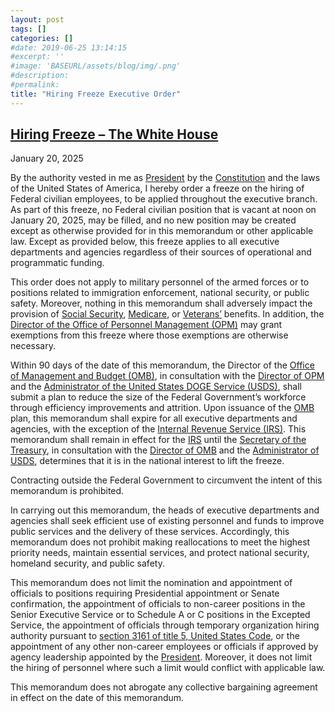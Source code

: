 ```yaml
---
layout: post
tags: []
categories: []
#date: 2019-06-25 13:14:15
#excerpt: ''
#image: 'BASEURL/assets/blog/img/.png'
#description:
#permalink:
title: "Hiring Freeze Executive Order"
---
```



## [Hiring Freeze – The White House](https://www.whitehouse.gov/presidential-actions/2025/01/hiring-freeze/)

January 20, 2025

By the authority vested in me as [President]() by the [Constitution]() and the laws of the United States of America, I hereby order a freeze on the hiring of Federal civilian employees, to be applied throughout the executive branch.  As part of this freeze, no Federal civilian position that is vacant at noon on January 20, 2025, may be filled, and no new position may be created except as otherwise provided for in this memorandum or other applicable law.  Except as provided below, this freeze applies to all executive departments and agencies regardless of their sources of operational and programmatic funding.

This order does not apply to military personnel of the armed forces or to positions related to immigration enforcement, national security, or public safety.  Moreover, nothing in this memorandum shall adversely impact the provision of [Social Security](), [Medicare](), or [Veterans’]() benefits.  In addition, the [Director of the Office of Personnel Management (OPM)]() may grant exemptions from this freeze where those exemptions are otherwise necessary.

Within 90 days of the date of this memorandum, the Director of the [Office of Management and Budget (OMB)](), in consultation with the [Director of OPM]() and the [Administrator of the United States DOGE Service (USDS)](), shall submit a plan to reduce the size of the Federal Government’s workforce through efficiency improvements and attrition.  Upon issuance of the [OMB]() plan, this memorandum shall expire for all executive departments and agencies, with the exception of the [Internal Revenue Service (IRS)]().  This memorandum shall remain in effect for the [IRS]() until the [Secretary of the Treasury](), in consultation with the [Director of OMB]() and the [Administrator of USDS](), determines that it is in the national interest to lift the freeze.

Contracting outside the Federal Government to circumvent the intent of this memorandum is prohibited.

In carrying out this memorandum, the heads of executive departments and agencies shall seek efficient use of existing personnel and funds to improve public services and the delivery of these services.  Accordingly, this memorandum does not prohibit making reallocations to meet the highest priority needs, maintain essential services, and protect national security, homeland security, and public safety.

This memorandum does not limit the nomination and appointment of officials to positions requiring Presidential appointment or Senate confirmation, the appointment of officials to non-career positions in the Senior Executive Service or to Schedule A or C positions in the Excepted Service, the appointment of officials through temporary organization hiring authority pursuant to [section 3161 of title 5, United States Code](), or the appointment of any other non-career employees or officials if approved by agency leadership appointed by the [President]().  Moreover, it does not limit the hiring of personnel where such a limit would conflict with applicable law.

This memorandum does not abrogate any collective bargaining agreement in effect on the date of this memorandum.